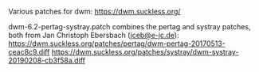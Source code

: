 Various patches for dwm: https://dwm.suckless.org/

dwm-6.2-pertag-systray.patch combines the pertag and systray patches, both from Jan Christoph Ebersbach (jceb@e-jc.de):
https://dwm.suckless.org/patches/pertag/dwm-pertag-20170513-ceac8c9.diff
https://dwm.suckless.org/patches/systray/dwm-systray-20190208-cb3f58a.diff
